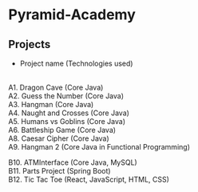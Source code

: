 # Pyramid-Academy

<h2> Projects </h2> 
  
* Project name (Technologies used)
  </br>
  </br>
  
  
A1. Dragon Cave (Core Java) \
A2. Guess the Number (Core Java)\
A3. Hangman (Core Java)\
A4. Naught and Crosses (Core Java)\
A5. Humans vs Goblins (Core Java)\
A6. Battleship Game (Core Java)\
A8. Caesar Cipher (Core Java)\
A9. Hangman 2 (Core Java in Functional Programming)

B10. ATMInterface (Core Java, MySQL)\
B11. Parts Project (Spring Boot)\
B12. Tic Tac Toe (React, JavaScript, HTML, CSS)




